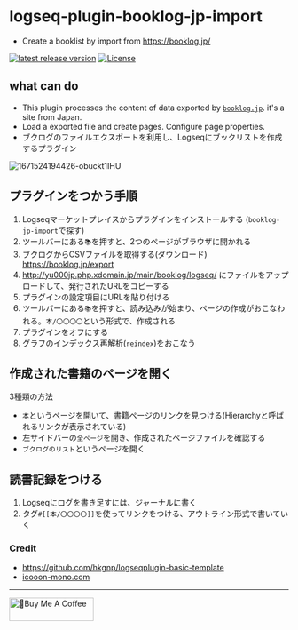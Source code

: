 # logseq-plugin-booklog-jp-import

- Create a booklist by import from <https://booklog.jp/>

[![latest release version](https://img.shields.io/github/v/release/YU000jp/logseq-plugin-booklog-jp-import)](https://github.com/YU000jp/logseq-plugin-booklog-jp-import/releases)
[![License](https://img.shields.io/github/license/YU000jp/logseq-plugin-booklog-jp-import?color=blue)](https://github.com/YU000jp/logseq-plugin-booklog-jp-import/blob/main/LICENSE)

## what can  do

- This plugin processes the content of data exported by [`booklog.jp`](https://booklog.jp/). it's a site from Japan.
- Load a exported file and create pages. Configure page properties.
- ブクログのファイルエクスポートを利用し、Logseqにブックリストを作成するプラグイン

![1671524194426-obuckt1IHU](https://user-images.githubusercontent.com/111847207/209885720-9704c0aa-fbec-4f86-9a47-5687966a9898.png)

## プラグインをつかう手順

1. Logseqマーケットプレイスからプラグインをインストールする (`booklog-jp-import`で探す)
1. ツールバーにある`📚`を押すと、2つのページがブラウザに開かれる
1. ブクログからCSVファイルを取得する(ダウンロード) <https://booklog.jp/export>
1. <http://yu000jp.php.xdomain.jp/main/booklog/logseq/> にファイルをアップロードして、発行されたURLをコピーする
1. プラグインの設定項目にURLを貼り付ける
1. ツールバーにある`📚`を押すと、読み込みが始まり、ページの作成がおこなわれる。`本/〇〇〇〇`という形式で、作成される
1. プラグインをオフにする
1. グラフのインデックス再解析(`reindex`)をおこなう

## 作成された書籍のページを開く

3種類の方法

- `本`というページを開いて、書籍ページのリンクを見つける(Hierarchyと呼ばれるリンクが表示されている)
- 左サイドバーの`全ページ`を開き、作成されたページファイルを確認する
- `ブクログのリスト`というページを開く

## 読書記録をつける

1. Logseqにログを書き足すには、ジャーナルに書く
1. タグ`#[[本/〇〇〇〇]]`を使ってリンクをつける、アウトライン形式で書いていく

### Credit

- <https://github.com/hkgnp/logseqplugin-basic-template>
- [icooon-mono.com](https://icooon-mono.com/11122-%e3%81%88%e3%82%93%e3%81%b4%e3%81%a4%e4%bb%98%e3%81%8d%e3%81%ae%e3%83%8e%e3%83%bc%e3%83%88%e3%82%a2%e3%82%a4%e3%82%b3%e3%83%b3/)

---

<a href="https://www.buymeacoffee.com/yu000japan" target="_blank"><img src="https://cdn.buymeacoffee.com/buttons/v2/default-violet.png" alt="🍌Buy Me A Coffee" style="height: 42px;width: 152px" ></a>
